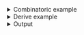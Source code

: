 <details><summary>Combinatoric example</summary>

```no_run
#[derive(Debug, Clone)]
pub struct Options {
    turbo: bool,
    rest: Vec<OsString>,
}

pub fn options() -> OptionParser<Options> {
    let turbo = short('t')
        .long("turbo")
        .help("Engage the turbo mode")
        .switch();
    let rest = any::<OsString, _, _>("REST", |x| (x != "--help").then_some(x))
        .help("app will pass anything unused to a child process")
        .many();
    construct!(Options { turbo, rest }).to_options()
}
```

</details>
<details><summary>Derive example</summary>

```no_run
#[derive(Debug, Clone, Bpaf)]
#[bpaf(options)]
pub struct Options {
    #[bpaf(short, long)]
    /// Engage the turbo mode
    turbo: bool,
    #[bpaf(any("REST", not_help), many)]
    /// app will pass anything unused to a child process
    rest: Vec<OsString>,
}

fn not_help(s: OsString) -> Option<OsString> {
    if s == "--help" {
        None
    } else {
        Some(s)
    }
}
```

</details>
<details><summary>Output</summary>

`--help` keeps working for as long as `any` captures only intended values - that is it ignores
`--help` flag specifically


<div class='bpaf-doc'>
$ app --help<br>
<p><b>Usage</b>: <tt><b>app</b></tt> [<tt><b>-t</b></tt>] [<tt><i>REST</i></tt>]...</p><p><div>
<b>Available positional items:</b></div><dl><dt><tt><i>REST</i></tt></dt>
<dd>app will pass anything unused to a child process</dd>
</dl>
</p><p><div>
<b>Available options:</b></div><dl><dt><tt><b>-t</b></tt>, <tt><b>--turbo</b></tt></dt>
<dd>Engage the turbo mode</dd>
<dt><tt><b>-h</b></tt>, <tt><b>--help</b></tt></dt>
<dd>Prints help information</dd>
</dl>
</p>
<style>
div.bpaf-doc {
    padding: 14px;
    background-color:var(--code-block-background-color);
    font-family: "Source Code Pro", monospace;
    margin-bottom: 0.75em;
}
div.bpaf-doc dt { margin-left: 1em; }
div.bpaf-doc dd { margin-left: 3em; }
div.bpaf-doc dl { margin-top: 0; padding-left: 1em; }
div.bpaf-doc  { padding-left: 1em; }
</style>
</div>


You can mix `any` with regular options, here [`switch`](NamedArg::switch) `turbo` works because it goes
before `rest` in the parser declaration


<div class='bpaf-doc'>
$ app --turbo git commit -m "hello world"<br>
Options { turbo: true, rest: ["git", "commit", "-m", "hello world"] }
</div>


"before" in the previous line means in the parser definition, not on the user input, here
`--turbo` gets consumed by `turbo` parser even the argument goes


<div class='bpaf-doc'>
$ app git commit -m="hello world" --turbo<br>
Options { turbo: true, rest: ["git", "commit", "-m=hello world"] }
</div>





<div class='bpaf-doc'>
$ app -- git commit -m="hello world" --turbo<br>
Options { turbo: false, rest: ["git", "commit", "-m=hello world", "--turbo"] }
</div>


<div class='bpaf-doc'>
$ app git commit -m="hello world" -- --turbo<br>
Options { turbo: false, rest: ["git", "commit", "-m=hello world", "--turbo"] }
</div>

</details>